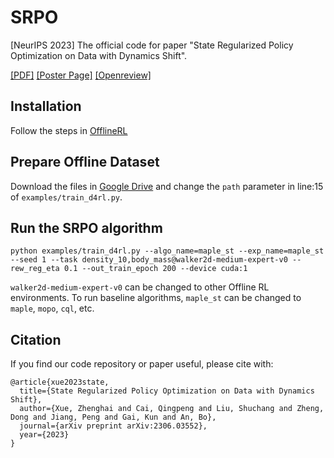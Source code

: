 # SRPO
[NeurIPS 2023] The official code for paper "State Regularized Policy Optimization on Data with Dynamics Shift".

[[PDF]](https://arxiv.org/abs/2306.03552) [[Poster Page]](https://neurips.cc/virtual/2023/poster/72138) [[Openreview]](https://openreview.net/forum?id=I8t9RKDnz2)


## Installation

Follow the steps in [OfflineRL](https://github.com/polixir/OfflineRL)

## Prepare Offline Dataset

Download the files in [Google Drive](https://drive.google.com/file/d/19Bc8LSE38A67LH3ZCaZDXDuHEc7tC35G/view?usp=sharing) and change the `path` parameter in line:15 of `examples/train_d4rl.py`.


## Run the SRPO algorithm

```
python examples/train_d4rl.py --algo_name=maple_st --exp_name=maple_st --seed 1 --task density_10,body_mass@walker2d-medium-expert-v0 --rew_reg_eta 0.1 --out_train_epoch 200 --device cuda:1
```

`walker2d-medium-expert-v0` can be changed to other Offline RL environments. To run baseline algorithms, `maple_st` can be changed to `maple`, `mopo`, `cql`, etc.

## Citation

If you find our code repository or paper useful, please cite with:

```
@article{xue2023state,
  title={State Regularized Policy Optimization on Data with Dynamics Shift},
  author={Xue, Zhenghai and Cai, Qingpeng and Liu, Shuchang and Zheng, Dong and Jiang, Peng and Gai, Kun and An, Bo},
  journal={arXiv preprint arXiv:2306.03552},
  year={2023}
}
```
